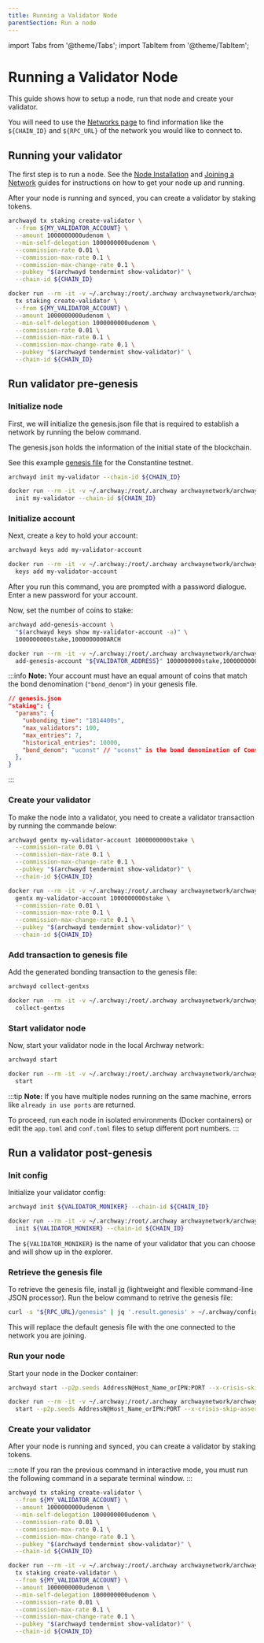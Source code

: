 ```yaml
---
title: Running a Validator Node
parentSection: Run a node
---
```


import Tabs from '@theme/Tabs';
import TabItem from '@theme/TabItem';

# Running a Validator Node

This guide shows how to setup a node, run that node and create your validator.

You will need to use the [Networks page](https://docs.archway.io/docs/overview/network) to find information like the `${CHAIN_ID}` and `${RPC_URL}` of the network you would like to connect to.

## Running your validator

The first step is to run a node. See the [Node Installation](../node/install.md) and [Joining a Network](../node/join-a-network.mdx) guides for instructions on how to get your node up and running.

After your node is running and synced, you can create a validator by staking tokens.

<Tabs groupId="archwayd">
<TabItem value="binary" label="Binary">

```bash
archwayd tx staking create-validator \
  --from ${MY_VALIDATOR_ACCOUNT} \
  --amount 1000000000udenom \
  --min-self-delegation 1000000000udenom \
  --commission-rate 0.01 \
  --commission-max-rate 0.1 \
  --commission-max-change-rate 0.1 \
  --pubkey "$(archwayd tendermint show-validator)" \
  --chain-id ${CHAIN_ID}
```

</TabItem>
<TabItem value="docker" label="Docker" default>

```bash
docker run --rm -it -v ~/.archway:/root/.archway archwaynetwork/archwayd:$NETWORK_NAME \
  tx staking create-validator \
  --from ${MY_VALIDATOR_ACCOUNT} \
  --amount 1000000000udenom \
  --min-self-delegation 1000000000udenom \
  --commission-rate 0.01 \
  --commission-max-rate 0.1 \
  --commission-max-change-rate 0.1 \
  --pubkey "$(archwayd tendermint show-validator)" \
  --chain-id ${CHAIN_ID}
```

</TabItem>
</Tabs>

## Run validator pre-genesis

### **Initialize node**

First, we will initialize the genesis.json file that is required to establish a network by running the below command.

The genesis.json holds the information of the initial state of the blockchain.

See this example [genesis file](https://rpc.constantine-1.archway.tech/genesis) for the Constantine testnet.

<Tabs groupId="archwayd">
<TabItem value="binary" label="Binary">

```bash
archwayd init my-validator --chain-id ${CHAIN_ID}
```

</TabItem>
<TabItem value="docker" label="Docker" default>

```bash
docker run --rm -it -v ~/.archway:/root/.archway archwaynetwork/archwayd:$NETWORK_NAME \
  init my-validator --chain-id ${CHAIN_ID}
```

</TabItem>
</Tabs>

<!-- **Note:** The `--home ./my-validator` flag in almost all commands tells `archwayd` to work on that specific directory. -->

### **Initialize account**

Next, create a key to hold your account:

<Tabs groupId="archwayd">
<TabItem value="binary" label="Binary">

```bash
archwayd keys add my-validator-account
```

</TabItem>
<TabItem value="docker" label="Docker" default>

```bash
docker run --rm -it -v ~/.archway:/root/.archway archwaynetwork/archwayd:$NETWORK_NAME \
  keys add my-validator-account
```

</TabItem>
</Tabs>

After you run this command, you are prompted with a password dialogue. Enter a new password for your account.

<!-- :::note
Another way of adding your validator keys is to add the validator keys to the `accounts` array of `app_state` in the `genesis.json` file that you used for the `archwayd init` command:

```json
"app_state": {
  "auth":{
    "params": {
      "max_memo_characters": "256",
      "tx_sig_limit": "7",
      "tx_size_cost_per_byte": "10",
      "sig_verify_cost_ed25519": "590",
      "sig_verify_cost_secp256k1": "1000"
    },
    "accounts": [
      // Add validator keys here
    ]
  }
}
```
::: -->

Now, set the number of coins to stake:

<Tabs groupId="archwayd">
<TabItem value="binary" label="Binary">

```bash
archwayd add-genesis-account \
  "$(archwayd keys show my-validator-account -a)" \
  1000000000stake,1000000000ARCH
```

</TabItem>
<TabItem value="docker" label="Docker" default>

```bash
docker run --rm -it -v ~/.archway:/root/.archway archwaynetwork/archwayd:$NETWORK_NAME \
  add-genesis-account "${VALIDATOR_ADDRESS}" 1000000000stake,1000000000ARCH
```

</TabItem>
</Tabs>

:::info
**Note:** Your account must have an equal amount of coins that match the bond denomination (`"bond_denom"`) in your genesis file.

```json
// genesis.json
"staking": {
  "params": {
    "unbonding_time": "1814400s",
    "max_validators": 100,
    "max_entries": 7,
    "historical_entries": 10000,
    "bond_denom": "uconst" // "uconst" is the bond denomination of Constantine testnet
  },
}
```

:::

### **Create your validator**

To make the node into a validator, you need to create a validator transaction by running the commande below:

<Tabs groupId="archwayd">
<TabItem value="binary" label="Binary">

```bash
archwayd gentx my-validator-account 1000000000stake \
  --commission-rate 0.01 \
  --commission-max-rate 0.1 \
  --commission-max-change-rate 0.1 \
  --pubkey "$(archwayd tendermint show-validator)" \
  --chain-id ${CHAIN_ID}
```

</TabItem>
<TabItem value="docker" label="Docker" default>

```bash
docker run --rm -it -v ~/.archway:/root/.archway archwaynetwork/archwayd:$NETWORK_NAME \
  gentx my-validator-account 1000000000stake \
  --commission-rate 0.01 \
  --commission-max-rate 0.1 \
  --commission-max-change-rate 0.1 \
  --pubkey "$(archwayd tendermint show-validator)" \
  --chain-id ${CHAIN_ID}
```

</TabItem>
</Tabs>

### **Add transaction to genesis file**

Add the generated bonding transaction to the genesis file:

<Tabs groupId="archwayd">
<TabItem value="binary" label="Binary">

```bash
archwayd collect-gentxs
```

</TabItem>
<TabItem value="docker" label="Docker" default>

```bash
docker run --rm -it -v ~/.archway:/root/.archway archwaynetwork/archwayd:$NETWORK_NAME \
  collect-gentxs
```

</TabItem>
</Tabs>

### **Start validator node**

Now, start your validator node in the local Archway network:

<Tabs groupId="archwayd">
<TabItem value="binary" label="Binary">

```bash
archwayd start
```

</TabItem>
<TabItem value="docker" label="Docker" default>

```bash
docker run --rm -it -v ~/.archway:/root/.archway archwaynetwork/archwayd:$NETWORK_NAME \
  start
```

</TabItem>
</Tabs>

:::tip
**Note:** If you have multiple nodes running on the same machine, errors like `already in use ports` are returned.

To proceed, run each node in isolated environments (Docker containers) or edit the `app.toml` and `conf.toml` files to setup different port numbers.
:::

## Run a validator post-genesis

### **Init config**

Initialize your validator config:

<Tabs groupId="archwayd">
<TabItem value="binary" label="Binary">

```bash
archwayd init ${VALIDATOR_MONIKER} --chain-id ${CHAIN_ID}
```

</TabItem>
<TabItem value="docker" label="Docker" default>

```bash
docker run --rm -it -v ~/.archway:/root/.archway archwaynetwork/archwayd:$NETWORK_NAME \
  init ${VALIDATOR_MONIKER} --chain-id ${CHAIN_ID}
```

</TabItem>
</Tabs>

The `${VALIDATOR_MONIKER}` is the name of your validator that you can choose and will show up in the explorer.

### **Retrieve the genesis file**

To retrieve the genesis file, install [jq](https://stedolan.github.io/jq/download/) (lightweight and flexible command-line JSON processor). Run the below command to retrive the genesis file:

```bash
curl -s "${RPC_URL}/genesis" | jq '.result.genesis' > ~/.archway/config/genesis.json
```

This will replace the default genesis file with the one connected to the network you are joining.

### **Run your node**

Start your node in the Docker container:

<Tabs groupId="archwayd">
<TabItem value="binary" label="Binary">

```bash
archwayd start --p2p.seeds AddressN@Host_Name_orIPN:PORT --x-crisis-skip-assert-invariants
```

</TabItem>
<TabItem value="docker" label="Docker" default>

```bash
docker run --rm -it -v ~/.archway:/root/.archway archwaynetwork/archwayd:$NETWORK_NAME \
  start --p2p.seeds AddressN@Host_Name_orIPN:PORT --x-crisis-skip-assert-invariants
```

</TabItem>
</Tabs>

### **Create your validator**

After your node is running and synced, you can create a validator by staking tokens.

:::note
If you ran the previous command in interactive mode, you must run the following command in a separate terminal window.
:::

<Tabs groupId="archwayd">
<TabItem value="binary" label="Binary">

```bash
archwayd tx staking create-validator \
  --from ${MY_VALIDATOR_ACCOUNT} \
  --amount 1000000000udenom \
  --min-self-delegation 1000000000udenom \
  --commission-rate 0.01 \
  --commission-max-rate 0.1 \
  --commission-max-change-rate 0.1 \
  --pubkey "$(archwayd tendermint show-validator)" \
  --chain-id ${CHAIN_ID}
```

</TabItem>
<TabItem value="docker" label="Docker" default>

```bash
docker run --rm -it -v ~/.archway:/root/.archway archwaynetwork/archwayd:$NETWORK_NAME \
  tx staking create-validator \
  --from ${MY_VALIDATOR_ACCOUNT} \
  --amount 1000000000udenom \
  --min-self-delegation 1000000000udenom \
  --commission-rate 0.01 \
  --commission-max-rate 0.1 \
  --commission-max-change-rate 0.1 \
  --pubkey "$(archwayd tendermint show-validator)" \
  --chain-id ${CHAIN_ID}
```

</TabItem>
</Tabs>

